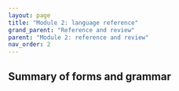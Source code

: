 ```yaml
---
layout: page
title: "Module 2: language reference"
grand_parent: "Reference and review"
parent: "Module 2: reference and review"
nav_order: 2
---
```


## Summary of forms and grammar

